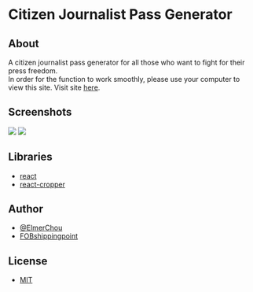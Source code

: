 # Citizen Journalist Pass Generator

## About

A citizen journalist pass generator for all those who want to fight for their press freedom.  
In order for the function to work smoothly, please use your computer to view this site.
Visit site [here](https://elmerchou.github.io/journalist_pass/).

## Screenshots

![](https://i.imgur.com/j5s5pDu.png)
![](https://i.imgur.com/COuRFKe.png)

## Libraries

- [react](https://www.npmjs.com/package/react)
- [react-cropper](https://www.npmjs.com/package/react-cropper)

## Author

- [@ElmerChou](https://github.com/elmerchou)
- [FOBshippingpoint](https://github.com/FOBshippingpoint)

## License

- [MIT](https://choosealicense.com/licenses/mit/)
